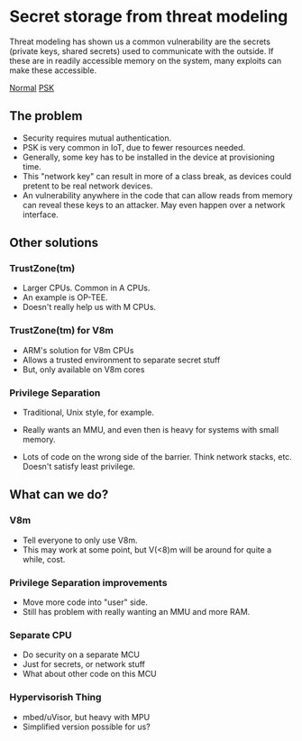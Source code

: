 # Secret storage from threat modeling

Threat modeling has shown us a common vulnerability are the secrets
(private keys, shared secrets) used to communicate with the outside.
If these are in readily accessible memory on the system, many exploits
can make these accessible.

[Normal](normal.md)
[PSK](psk.md)

## The problem

- Security requires mutual authentication.
- PSK is very common in IoT, due to fewer resources needed.
- Generally, some key has to be installed in the device at
  provisioning time.
- This "network key" can result in more of a class break, as devices
  could pretent to be real network devices.
- An vulnerability anywhere in the code that can allow reads from
  memory can reveal these keys to an attacker.  May even happen over a
  network interface.

## Other solutions

### TrustZone(tm)

- Larger CPUs.  Common in A CPUs.
- An example is OP-TEE.
- Doesn't really help us with M CPUs.

### TrustZone(tm) for V8m

- ARM's solution for V8m CPUs
- Allows a trusted environment to separate secret stuff
- But, only available on V8m cores

### Privilege Separation

- Traditional, Unix style, for example.

- Really wants an MMU, and even then is heavy for systems with small
  memory.
- Lots of code on the wrong side of the barrier.  Think network
  stacks, etc.  Doesn't satisfy least privilege.

## What can we do?

### V8m

- Tell everyone to only use V8m.
- This may work at some point, but V(<8)m will be around for quite a
  while, cost.

### Privilege Separation improvements

- Move more code into "user" side.
- Still has problem with really wanting an MMU and more RAM.

### Separate CPU

- Do security on a separate MCU
- Just for secrets, or network stuff
- What about other code on this MCU

### Hypervisorish Thing

- mbed/uVisor, but heavy with MPU
- Simplified version possible for us?
